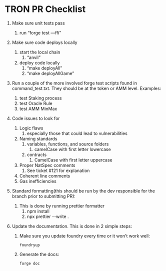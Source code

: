 # TRON PR Checklist

1. Make sure unit tests pass
   1. run “forge test —ffi”
2. Make sure code deploys locally
   1. start the local chain
      1. “anvil”
   2. deploy code locally
      1. “make deployAll”
      2. “make deployAllGame”
3. Run a couple of the more involved forge test scripts found in command_test.txt. They should be at the token or AMM level. Examples:
   1. test Staking process
   2. test Oracle Rule
   3. test AMM MinMax
4. Code issues to look for
   1. Logic flaws
      1. especially those that could lead to vulnerabilities
   2. Naming standards
      1. variables, functions, and source folders
         1. camelCase with first letter lowercase
      2. contracts
         1. CamelCase with first letter uppercase
   3. Proper NatSpec comments
      1. See ticket #121 for explanation
   4. Coherent line comments
   5. Gas inefficiencies
5. Standard formatting(this should be run by the dev responsible for the branch prior to submitting PR):
   1. This is done by running prettier formatter
      1. npm install
      2. npx prettier --write .
6. Update the documentation. This is done in 2 simple steps:

   1. Make sure you update foundry every time or it won't work well:

      `foundryup`

   2. Generate the docs:

      `forge doc`
